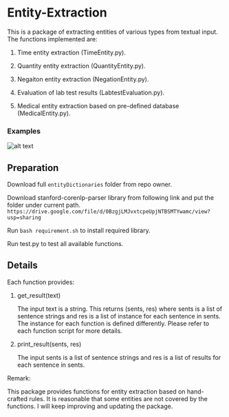# Entity-Extraction

This is a package of extracting entities of various types from textual input. The functions implemented are: 

1. Time entity extraction (TimeEntity.py).
 
2. Quantity entity extraction (QuantityEntity.py).

3. Negaiton entity extraction (NegationEntity.py).

4. Evaluation of lab test results (LabtestEvaluation.py).

5. Medical entity extraction based on pre-defined database (MedicalEntity.py).

### Examples 

![alt text](https://github.com/s1155026040/Entity-Extraction/blob/master/example.png)

## Preparation 

Download full ``entityDictionaries`` folder from repo owner. 

Download stanford-corenlp-parser library from following link and put the folder under current path.
``https://drive.google.com/file/d/0BzgjLMJvxtcpeUpjNTBSMTYwamc/view?usp=sharing``

Run ``bash requirement.sh`` to install required library.

Run test.py to test all available functions.


## Details

Each function provides:

1. get_result(text)

    The input text is a string. This returns (sents, res) where sents is a list of sentence strings and res is a list of instance for each sentence in sents. The instance for each function is defined differently. Please refer to each function script for more details.

2. print_result(sents, res)

    The input sents is a list of sentence strings and res is a list of results for each sentence in sents.


Remark:

This package provides functions for entity extraction based on hand-crafted rules. It is reasonable that some entities are not covered by the functions. I will keep improving and updating the package.

